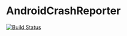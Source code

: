 # AndroidCrashReporter

[![Build Status](https://travis-ci.org/manishgo/AndroidCrashReporter.svg?branch=master)](https://travis-ci.org/manishgo/AndroidCrashReporter)
